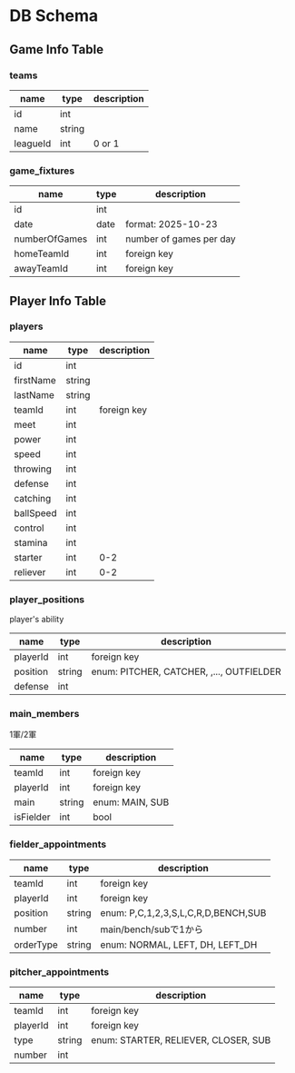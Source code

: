 # DB Schema

## Game Info Table

### teams

| name     | type   | description |
| -------- | ------ | ----------- |
| id       | int    |             |
| name     | string |             |
| leagueId | int    | 0 or 1      |

### game_fixtures

| name          | type | description             |
| ------------- | ---- | ----------------------- |
| id            | int  |                         |
| date          | date | format: 2025-10-23      |
| numberOfGames | int  | number of games per day |
| homeTeamId    | int  | foreign key             |
| awayTeamId    | int  | foreign key             |

## Player Info Table

### players

| name      | type   | description |
| --------- | ------ | ----------- |
| id        | int    |             |
| firstName | string |             |
| lastName  | string |             |
| teamId    | int    | foreign key |
| meet      | int    |             |
| power     | int    |             |
| speed     | int    |             |
| throwing  | int    |             |
| defense   | int    |             |
| catching  | int    |             |
| ballSpeed | int    |             |
| control   | int    |             |
| stamina   | int    |             |
| starter   | int    | 0-2         |
| reliever  | int    | 0-2         |

### player_positions

player's ability

| name     | type   | description                              |
| -------- | ------ | ---------------------------------------- |
| playerId | int    | foreign key                              |
| position | string | enum: PITCHER, CATCHER, ,..., OUTFIELDER |
| defense  | int    |                                          |

### main_members

1軍/2軍

| name      | type   | description     |
| --------- | ------ | --------------- |
| teamId    | int    | foreign key     |
| playerId  | int    | foreign key     |
| main      | string | enum: MAIN, SUB |
| isFielder | int    | bool            |

### fielder_appointments

| name      | type   | description                         |
| --------- | ------ | ----------------------------------- |
| teamId    | int    | foreign key                         |
| playerId  | int    | foreign key                         |
| position  | string | enum: P,C,1,2,3,S,L,C,R,D,BENCH,SUB |
| number    | int    | main/bench/subで1から               |
| orderType | string | enum: NORMAL, LEFT, DH, LEFT_DH     |

### pitcher_appointments 

| name     | type   | description                          |
| -------- | ------ | ------------------------------------ |
| teamId   | int    | foreign key                          |
| playerId | int    | foreign key                          |
| type     | string | enum: STARTER, RELIEVER, CLOSER, SUB |
| number   | int    |                                      |